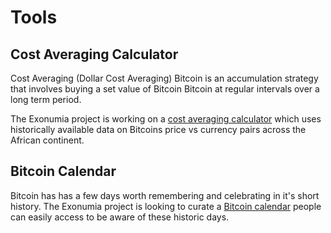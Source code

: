 # Tools

<LanguageDropdown/>


## Cost Averaging Calculator

Cost Averaging (Dollar Cost Averaging) Bitcoin is an accumulation strategy that involves buying a set value of Bitcoin Bitcoin at regular intervals over a long term period.

The Exonumia project is working on a [cost averaging calculator](https://exonumia.cc/cabtc/) which uses historically available data on Bitcoins price vs currency pairs across the African continent.  

## Bitcoin Calendar

Bitcoin has has a few days worth remembering and celebrating in it's short history. The Exonumia project is looking to curate a [Bitcoin calendar](https://github.com/exonumia-cc/calendar) people can easily access to be aware of these historic days.
